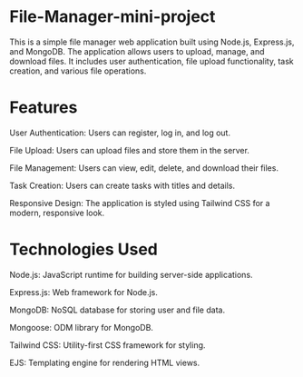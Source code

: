 # File-Manager-mini-project

This is a simple file manager web application built using Node.js, Express.js, and MongoDB. The application allows users to upload, manage, and download files. It includes user authentication, file upload functionality, task creation, and various file operations.

# Features

User Authentication: Users can register, log in, and log out.

File Upload: Users can upload files and store them in the server.

File Management: Users can view, edit, delete, and download their files.

Task Creation: Users can create tasks with titles and details.

Responsive Design: The application is styled using Tailwind CSS for a modern, responsive look.

# Technologies Used

Node.js: JavaScript runtime for building server-side applications.

Express.js: Web framework for Node.js.

MongoDB: NoSQL database for storing user and file data.

Mongoose: ODM library for MongoDB.

Tailwind CSS: Utility-first CSS framework for styling.

EJS: Templating engine for rendering HTML views.
